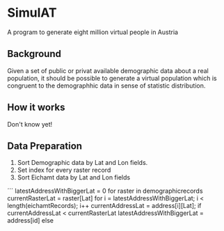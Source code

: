 # SimulAT
A program to  generate eight million virtual people in Austria 

## Background
Given a set of public or privat available demographic data about a real population, it should be possible to generate a virtual population which is congruent to the demographhic data in sense of statistic distribution.

## How it works
Don't know yet!

## Data Preparation 

1. Sort Demographic data by Lat and Lon fields.
2. Set index for every raster record
3. Sort Eichamt data by Lat and Lon fields

´´´
latestAddressWithBiggerLat = 0
for raster in demographicrecords
  currentRasterLat = raster[Lat]
  for i = latestAddressWithBiggerLat; i < length(eichamtRecords); i++
    currentAddressLat = address[i][Lat];
    if currentAddressLat < currentRasterLat
      latestAddressWithBiggerLat = address[id]
    else 
    

